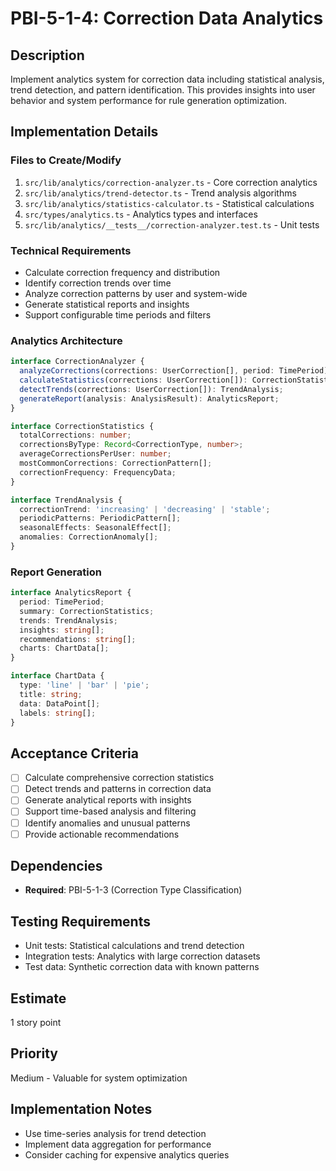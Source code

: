 # PBI-5-1-4: Correction Data Analytics

## Description

Implement analytics system for correction data including statistical analysis, trend detection, and pattern
identification. This provides insights into user behavior and system performance for rule generation optimization.

## Implementation Details

### Files to Create/Modify

1. `src/lib/analytics/correction-analyzer.ts` - Core correction analytics
2. `src/lib/analytics/trend-detector.ts` - Trend analysis algorithms
3. `src/lib/analytics/statistics-calculator.ts` - Statistical calculations
4. `src/types/analytics.ts` - Analytics types and interfaces
5. `src/lib/analytics/__tests__/correction-analyzer.test.ts` - Unit tests

### Technical Requirements

- Calculate correction frequency and distribution
- Identify correction trends over time
- Analyze correction patterns by user and system-wide
- Generate statistical reports and insights
- Support configurable time periods and filters

### Analytics Architecture

```typescript
interface CorrectionAnalyzer {
  analyzeCorrections(corrections: UserCorrection[], period: TimePeriod): AnalysisResult;
  calculateStatistics(corrections: UserCorrection[]): CorrectionStatistics;
  detectTrends(corrections: UserCorrection[]): TrendAnalysis;
  generateReport(analysis: AnalysisResult): AnalyticsReport;
}

interface CorrectionStatistics {
  totalCorrections: number;
  correctionsByType: Record<CorrectionType, number>;
  averageCorrectionsPerUser: number;
  mostCommonCorrections: CorrectionPattern[];
  correctionFrequency: FrequencyData;
}

interface TrendAnalysis {
  correctionTrend: 'increasing' | 'decreasing' | 'stable';
  periodicPatterns: PeriodicPattern[];
  seasonalEffects: SeasonalEffect[];
  anomalies: CorrectionAnomaly[];
}
```

### Report Generation

```typescript
interface AnalyticsReport {
  period: TimePeriod;
  summary: CorrectionStatistics;
  trends: TrendAnalysis;
  insights: string[];
  recommendations: string[];
  charts: ChartData[];
}

interface ChartData {
  type: 'line' | 'bar' | 'pie';
  title: string;
  data: DataPoint[];
  labels: string[];
}
```

## Acceptance Criteria

- [ ] Calculate comprehensive correction statistics
- [ ] Detect trends and patterns in correction data
- [ ] Generate analytical reports with insights
- [ ] Support time-based analysis and filtering
- [ ] Identify anomalies and unusual patterns
- [ ] Provide actionable recommendations

## Dependencies

- **Required**: PBI-5-1-3 (Correction Type Classification)

## Testing Requirements

- Unit tests: Statistical calculations and trend detection
- Integration tests: Analytics with large correction datasets
- Test data: Synthetic correction data with known patterns

## Estimate

1 story point

## Priority

Medium - Valuable for system optimization

## Implementation Notes

- Use time-series analysis for trend detection
- Implement data aggregation for performance
- Consider caching for expensive analytics queries
